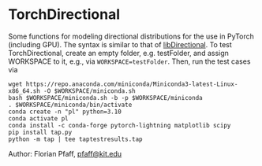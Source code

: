 # TorchDirectional
Some functions for modeling directional distributions for the use in PyTorch (including GPU). The syntax is similar to that of
[libDirectional](https://github.com/libDirectional/libDirectional).
To test TorchDirectional, create an empty folder, e.g. testFolder, and assign WORKSPACE to it, e.g., via `WORKSPACE=testFolder`.
Then, run the test cases via

    wget https://repo.anaconda.com/miniconda/Miniconda3-latest-Linux-x86_64.sh -O $WORKSPACE/miniconda.sh
    bash $WORKSPACE/miniconda.sh -b -p $WORKSPACE/miniconda
    . $WORKSPACE/miniconda/bin/activate
    conda create -n "pl" python=3.10
    conda activate pl
    conda install -c conda-forge pytorch-lightning matplotlib scipy
    pip install tap.py
    python -m tap | tee taptestresults.tap

Author: Florian Pfaff, pfaff@kit.edu
